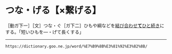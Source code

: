 # つな・げる【×繋げる】

［動ガ下一］［文］つな・ぐ［ガ下二］ひもや綱などを[結び合わせ**て**](むすびあわせる（結び合わせる）)[ひと続き](ひとつずき（一続き）)にする。「短いひもを―・げて長くする」

---
`https://dictionary.goo.ne.jp/word/%E7%B9%8B%E3%81%92%E3%82%8B/`